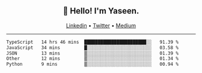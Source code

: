 <h2 align="center">👋 Hello! I'm Yaseen.</h2>
<p align="center">
  <a href="https://www.linkedin.com/in/yaseenkc/">Linkedin</a> •
  <a href="https://twitter.com/yaseeenkc">Twitter</a> •
  <a href="https://medium.com/@yaseen-kc">Medium</a>
</p>


<!--- 🔭 I’m currently working at []() as an  -->
<!--- - 💬 Ask me about **Javascript, React and Git** -->
<!--- - 📫 How to reach me: [@kc.yaseen](https://instagram.com/kc.yaseen) on Instagram -->
<!--- - ⚡ Fun fact: Big Fan of the :zap: emoji -->

-------

<!--START_SECTION:waka-->

```txt
TypeScript   14 hrs 46 mins  ███████████████████████░░   91.39 %
JavaScript   34 mins         █░░░░░░░░░░░░░░░░░░░░░░░░   03.58 %
JSON         13 mins         ▒░░░░░░░░░░░░░░░░░░░░░░░░   01.39 %
Other        12 mins         ▒░░░░░░░░░░░░░░░░░░░░░░░░   01.34 %
Python       9 mins          ▒░░░░░░░░░░░░░░░░░░░░░░░░   00.94 %
```

<!--END_SECTION:waka-->
